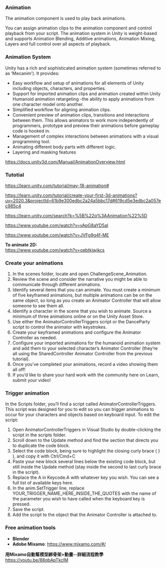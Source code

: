 ### Animation

The animation component is used to play back animations.

You can assign animation clips to the animation component and control playback from your script. The animation system in Unity is weight-based and supports Animation Blending, Additive animations, Animation Mixing, Layers and full control over all aspects of playback.

### Animation System

Unity has a rich and sophisticated animation system (sometimes referred to as ‘Mecanim’). It provides:

- Easy workflow and setup of animations for all elements of Unity including objects, characters, and properties.
- Support for imported animation clips and animation created within Unity Humanoid animation retargeting -the ability to apply animations from one character model onto another.
- Simplified workflow for aligning animation clips.
- Convenient preview of animation clips, transitions and interactions between them. This allows animators to work more independently of programmers, prototype and preview their animations before gameplay code is hooked in.
- Management of complex interactions between animations with a visual programming tool.
- Animating different body parts with different logic.
- Layering and masking features



https://docs.unity3d.com/Manual/AnimationOverview.html

### Tutotial

https://learn.unity.com/tutorial/may-18-animation#

https://learn.unity.com/tutorial/create-your-first-3d-animations?uv=2020.3&projectId=61b9e300edbc2a24a5bbc17d#619cd5e3edbc2a057ec985c4

https://learn.unity.com/search?k=%5B%22q%3AAnimation%22%5D

https://www.youtube.com/watch?v=vApG8aYD5aI

https://www.youtube.com/watch?v=JVFg9g4f-ME

**To animate 2D:** \
https://www.youtube.com/watch?v=oebtkjwjkcs


### Create your animations
1.  In the scenes folder, locate and open ChallengeScene_Animation.
2.  Review the scene and consider the narrative you might be able to communicate through different animations.
3.  Identify several items that you can animate. You must create a minimum of five keyframed animations, but multiple animations can be on the same object, so long as you create an Animator Controller that will allow someone to see them all.
4.  Identify a character in the scene that you wish to animate. Source a minimum of three animations online or on the Unity Asset Store.
5.  Use either the AnimatorControllerTriggers script or the DanceParty script to control the animator with keystrokes.
6.  Create your keyframed animations and configure the Animator Controller as needed.
7.  Configure your imported animations for the humanoid animation system and add them to your selected character’s Animator Controller (they’re all using the SharedController Animator Controller from the previous tutorial).
8.  Once you’ve completed your animations, record a video showing them all off! 
9.  If you’d like to share your hard work with the community here on Learn, submit your video! 

### Trigger animation

In the Scripts folder, you’ll find a script called AnimatorControllerTriggers. This script was designed for you to edit so you can trigger animations to occur for your characters and objects based on keyboard input. 
To edit the script:
1.  Open AnimatorControllerTriggers in Visual Studio by double-clicking the script in the scripts folder.
2.  Scroll down to the Update method and find the section that directs you to duplicate the code block.
3.  Select the code block, being sure to highlight the closing curly brace ( } ), and copy it with Ctrl/Cmd+C
4.  Paste your new block several lines below the existing code block, but still inside the Update method (stay inside the second to last curly brace in the script).
5.  Replace the A in Keycode.A with whatever key you wish. You can see a full list of available keys here.
6.  In the anim.SetTrigger line, replace YOUR_TRIGGER_NAME_HERE_INSIDE_THE_QUOTES with the name of the parameter you wish to have called when the keyboard key is pressed.
7.  Save the script.
8.  Add the script to the object that the Animator Controller is attached to.


### Free animation tools
- **Blender**
- **Adobe Mixamo**:   https://www.mixamo.com/#/

**用Mixamo自動幫模型綁骨架+動畫--詳細流程教學**
https://youtu.be/88qbApTkclM
